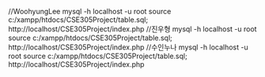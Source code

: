 //WoohyungLee
mysql -h localhost -u root
source c:/xampp/htdocs/CSE305Project/table.sql;
http://localhost/CSE305Project/index.php
//진우형
mysql -h localhost -u root
source c:/xampp/htdocs/CSE305Project/table.sql;
http://localhost/CSE305Project/index.php
//수인누나
mysql -h localhost -u root
source c:/xampp/htdocs/CSE305Project/table.sql;
http://localhost/CSE305Project/index.php
